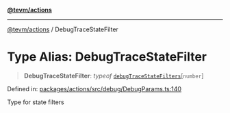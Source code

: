 [**@tevm/actions**](../README.md)

***

[@tevm/actions](../globals.md) / DebugTraceStateFilter

# Type Alias: DebugTraceStateFilter

> **DebugTraceStateFilter**: *typeof* [`debugTraceStateFilters`](../variables/debugTraceStateFilters.md)\[`number`\]

Defined in: [packages/actions/src/debug/DebugParams.ts:140](https://github.com/evmts/tevm-monorepo/blob/main/packages/actions/src/debug/DebugParams.ts#L140)

Type for state filters
